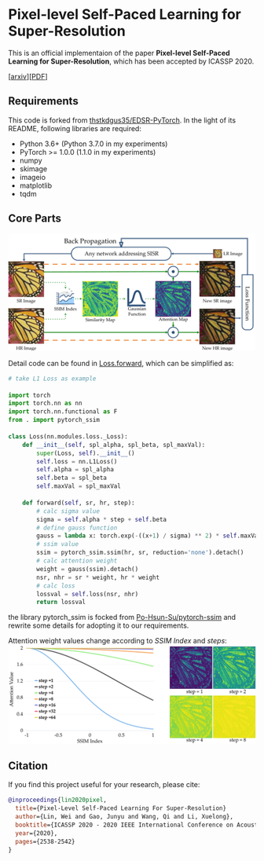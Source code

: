 # Pixel-level Self-Paced Learning for Super-Resolution

This is  an official implementaion of the paper **Pixel-level Self-Paced Learning for Super-Resolution**, which has been accepted by ICASSP 2020.

[[arxiv](https://arxiv.org/abs/2003.03113)][[PDF](https://arxiv.org/pdf/2003.03113)]
<!-- 
[Pixel-level Self-Paced Learning for Super-Resolution](http://crabwq.github.io/pdf/2020%20Pixel-Level%20Self-Paced%20Learning%20for%20Super-Resolution.pdf)  -->

## Requirements

This code is forked from [thstkdgus35/EDSR-PyTorch](https://github.com/thstkdgus35/EDSR-PyTorch). In the light of its README, following libraries are required:

- Python 3.6+ (Python 3.7.0 in my experiments)
- PyTorch >= 1.0.0 (1.1.0 in my experiments)
- numpy
- skimage
- imageio
- matplotlib
- tqdm

## Core Parts

![pspl framework](images/flow.png)

Detail code can be found in [Loss.forward](https://github.com/Elin24/PSPL/blob/2deb17d4bcf7db17463238e143ca94e438e51e2a/src/loss/__init__.py#L60), which can be simplified as:

```python
# take L1 Loss as example

import torch
import torch.nn as nn
import torch.nn.functional as F
from . import pytorch_ssim

class Loss(nn.modules.loss._Loss):
    def __init__(self, spl_alpha, spl_beta, spl_maxVal):
        super(Loss, self).__init__()
        self.loss = nn.L1Loss()
        self.alpha = spl_alpha
        self.beta = spl_beta
        self.maxVal = spl_maxVal

    def forward(self, sr, hr, step):
        # calc sigma value
        sigma = self.alpha * step + self.beta
        # define gauss function
        gauss = lambda x: torch.exp(-((x+1) / sigma) ** 2) * self.maxVal
        # ssim value
        ssim = pytorch_ssim.ssim(hr, sr, reduction='none').detach()
        # calc attention weight
        weight = gauss(ssim).detach()
        nsr, nhr = sr * weight, hr * weight
        # calc loss
        lossval = self.loss(nsr, nhr)
        return lossval
```

the library pytorch_ssim is focked from [Po-Hsun-Su/pytorch-ssim](https://github.com/Po-Hsun-Su/pytorch-ssim) and rewrite some details for adopting it to our requirements.

Attention weight values change according to *SSIM Index* and *steps*:
![attention values](images/attention.png)

## Citation

If you find this project useful for your research, please cite:

```bibtex
@inproceedings{lin2020pixel,
  title={Pixel-Level Self-Paced Learning For Super-Resolution}
  author={Lin, Wei and Gao, Junyu and Wang, Qi and Li, Xuelong},
  booktitle={ICASSP 2020 - 2020 IEEE International Conference on Acoustics, Speech and Signal Processing (ICASSP)},
  year={2020},
  pages={2538-2542}
}
```
